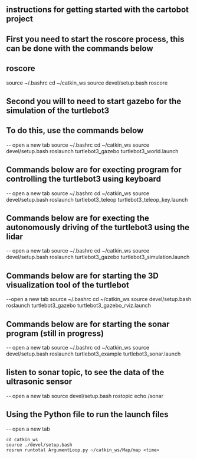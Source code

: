 ## instructions for getting started with the cartobot project
## First you need to start the roscore process, this can be done with the commands below
## roscore
source ~/.bashrc
cd ~/catkin_ws
source devel/setup.bash
roscore 

## Second you will to need to start gazebo for the simulation of the turtlebot3
## To do this, use the commands below
-- open a new tab
source ~/.bashrc
cd ~/catkin_ws
source devel/setup.bash
roslaunch turtlebot3_gazebo turtlebot3_world.launch

## Commands below are for execting program for controlling the turtlebot3 using keyboard
-- open a new tab
source ~/.bashrc
cd ~/catkin_ws
source devel/setup.bash
roslaunch turtlebot3_teleop turtlebot3_teleop_key.launch


## Commands below are for execting the autonomously driving of the turtlebot3 using the lidar 
-- open a new tab
source ~/.bashrc
cd ~/catkin_ws
source devel/setup.bash
roslaunch turtlebot3_gazebo turtlebot3_simulation.launch

## Commands below are for starting the 3D visualization tool of the turtlebot
--open a new tab
source ~/.bashrc
cd ~/catkin_ws
source devel/setup.bash
roslaunch turtlebot3_gazebo turtlebot3_gazebo_rviz.launch

## Commands below are for starting the sonar program (still in progress)
-- open a new tab
source ~/.bashrc
cd ~/catkin_ws
source devel/setup.bash
roslaunch turtlebot3_example turtlebot3_sonar.launch

## listen to sonar topic, to see the data of the ultrasonic sensor
-- open a new tab
source devel/setup.bash
rostopic echo /sonar 

## Using the Python file to run the launch files
-- open a new tab
```
cd catkin_ws
source ./devel/setup.bash
rosrun runtotal ArgumentLoop.py ~/catkin_ws/Map/map <time>
```



